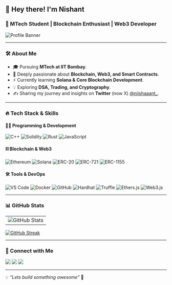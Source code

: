 ## 👋 Hey there! I'm Nishant  
### 🚀 MTech Student | Blockchain Enthusiast | Web3 Developer  

![Profile Banner](https://source.unsplash.com/1600x400/?technology,code)

---

### 🛠 About Me
- 🎓 Pursuing **MTech at IIT Bombay**.
- 🔗 Deeply passionate about **Blockchain, Web3, and Smart Contracts**.
- ⚡ Currently learning **Solana & Core Blockchain Development**.
- 💡 Exploring **DSA, Trading, and Cryptography**.
- ✍ Sharing my journey and insights on **Twitter** (now X) [@niishaaant_](https://x.com/niishaaant_).

---

### 🔥 Tech Stack & Skills

#### 👨‍💻 Programming & Development
![C++](https://img.shields.io/badge/-C++-00599C?style=flat&logo=c%2B%2B&logoColor=white)
![Solidity](https://img.shields.io/badge/-Solidity-363636?style=flat&logo=solidity&logoColor=white)
![Rust](https://img.shields.io/badge/-Rust-000000?style=flat&logo=rust&logoColor=white)
![JavaScript](https://img.shields.io/badge/-JavaScript-F7DF1E?style=flat&logo=javascript&logoColor=black)

#### ⛓ Blockchain & Web3
![Ethereum](https://img.shields.io/badge/-Ethereum-3C3C3D?style=flat&logo=ethereum&logoColor=white)
![Solana](https://img.shields.io/badge/-Solana-00FFAD?style=flat&logo=solana&logoColor=black)
![ERC-20](https://img.shields.io/badge/-ERC%2020-627EEA?style=flat&logo=ethereum&logoColor=white)
![ERC-721](https://img.shields.io/badge/-ERC%20721-627EEA?style=flat&logo=ethereum&logoColor=white)
![ERC-1155](https://img.shields.io/badge/-ERC%201155-627EEA?style=flat&logo=ethereum&logoColor=white)

#### 🛠 Tools & DevOps
![VS Code](https://img.shields.io/badge/-VS%20Code-007ACC?style=flat&logo=visual-studio-code&logoColor=white)
![Docker](https://img.shields.io/badge/-Docker-2496ED?style=flat&logo=docker&logoColor=white)
![GitHub](https://img.shields.io/badge/-GitHub-181717?style=flat&logo=github&logoColor=white)
![Hardhat](https://img.shields.io/badge/-Hardhat-FFD700?style=flat&logo=ethereum&logoColor=black)
![Truffle](https://img.shields.io/badge/-Truffle-5E464D?style=flat&logo=ethereum&logoColor=white)
![Ethers.js](https://img.shields.io/badge/-Ethers.js-3C3C3D?style=flat&logo=ethereum&logoColor=white)
![Web3.js](https://img.shields.io/badge/-Web3.js-F16822?style=flat&logo=javascript&logoColor=white)

---

### 📊 GitHub Stats
<table>
  <tr>
    <td>
      <img src="https://github-readme-stats.vercel.app/api?username=niishaaant&show_icons=true&theme=radical" alt="GitHub Stats">
    </td>
  </tr>
</table>

[![GitHub Streak](https://streak-stats.demolab.com/?user=DenverCoder1)](https://git.io/streak-stats)

---

### 📣 Connect with Me
<p align="left">
<a href="https://x.com/niishaaant_" target="blank"><img src="https://img.shields.io/badge/Twitter-%231DA1F2.svg?style=for-the-badge&logo=twitter&logoColor=white"></a>
<a href="https://www.linkedin.com/in/nishant-chandel-835834177/" target="blank"><img src="https://img.shields.io/badge/LinkedIn-%230077B5.svg?style=for-the-badge&logo=linkedin&logoColor=white"></a>
<a href="https://github.com/niishaaant" target="blank"><img src="https://img.shields.io/badge/GitHub-100000?style=for-the-badge&logo=github&logoColor=white"></a>
</p>

---

💡 _“Lets build something awesome”_ 🚀
